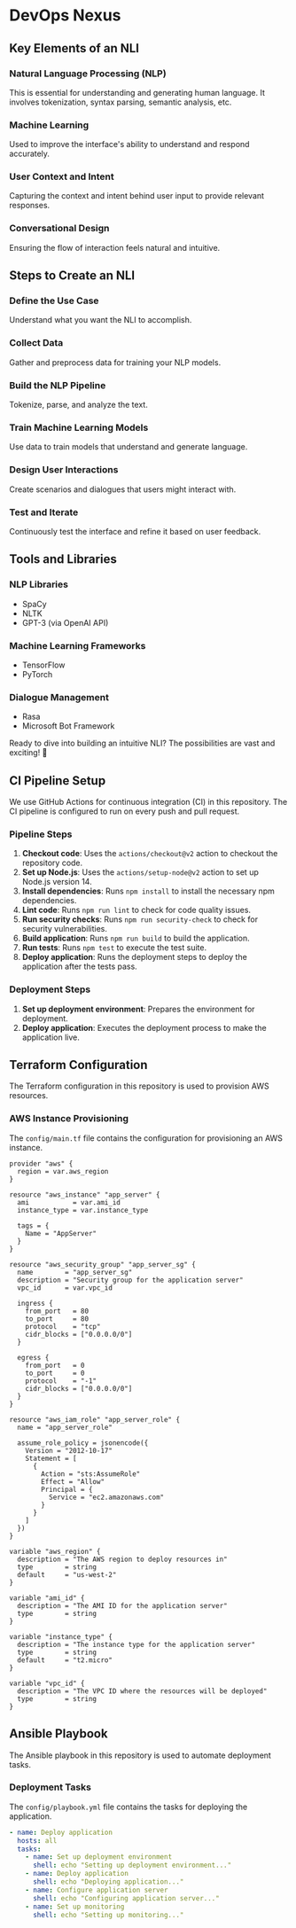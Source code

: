 # DevOps Nexus

## Key Elements of an NLI

### Natural Language Processing (NLP)
This is essential for understanding and generating human language. It involves tokenization, syntax parsing, semantic analysis, etc.

### Machine Learning
Used to improve the interface's ability to understand and respond accurately.

### User Context and Intent
Capturing the context and intent behind user input to provide relevant responses.

### Conversational Design
Ensuring the flow of interaction feels natural and intuitive.

## Steps to Create an NLI

### Define the Use Case
Understand what you want the NLI to accomplish.

### Collect Data
Gather and preprocess data for training your NLP models.

### Build the NLP Pipeline
Tokenize, parse, and analyze the text.

### Train Machine Learning Models
Use data to train models that understand and generate language.

### Design User Interactions
Create scenarios and dialogues that users might interact with.

### Test and Iterate
Continuously test the interface and refine it based on user feedback.

## Tools and Libraries

### NLP Libraries
- SpaCy
- NLTK
- GPT-3 (via OpenAI API)

### Machine Learning Frameworks
- TensorFlow
- PyTorch

### Dialogue Management
- Rasa
- Microsoft Bot Framework

Ready to dive into building an intuitive NLI? The possibilities are vast and exciting! 🚀

## CI Pipeline Setup

We use GitHub Actions for continuous integration (CI) in this repository. The CI pipeline is configured to run on every push and pull request.

### Pipeline Steps

1. **Checkout code**: Uses the `actions/checkout@v2` action to checkout the repository code.
2. **Set up Node.js**: Uses the `actions/setup-node@v2` action to set up Node.js version 14.
3. **Install dependencies**: Runs `npm install` to install the necessary npm dependencies.
4. **Lint code**: Runs `npm run lint` to check for code quality issues.
5. **Run security checks**: Runs `npm run security-check` to check for security vulnerabilities.
6. **Build application**: Runs `npm run build` to build the application.
7. **Run tests**: Runs `npm test` to execute the test suite.
8. **Deploy application**: Runs the deployment steps to deploy the application after the tests pass.

### Deployment Steps

1. **Set up deployment environment**: Prepares the environment for deployment.
2. **Deploy application**: Executes the deployment process to make the application live.

## Terraform Configuration

The Terraform configuration in this repository is used to provision AWS resources.

### AWS Instance Provisioning

The `config/main.tf` file contains the configuration for provisioning an AWS instance.

```hcl
provider "aws" {
  region = var.aws_region
}

resource "aws_instance" "app_server" {
  ami           = var.ami_id
  instance_type = var.instance_type

  tags = {
    Name = "AppServer"
  }
}

resource "aws_security_group" "app_server_sg" {
  name        = "app_server_sg"
  description = "Security group for the application server"
  vpc_id      = var.vpc_id

  ingress {
    from_port   = 80
    to_port     = 80
    protocol    = "tcp"
    cidr_blocks = ["0.0.0.0/0"]
  }

  egress {
    from_port   = 0
    to_port     = 0
    protocol    = "-1"
    cidr_blocks = ["0.0.0.0/0"]
  }
}

resource "aws_iam_role" "app_server_role" {
  name = "app_server_role"

  assume_role_policy = jsonencode({
    Version = "2012-10-17"
    Statement = [
      {
        Action = "sts:AssumeRole"
        Effect = "Allow"
        Principal = {
          Service = "ec2.amazonaws.com"
        }
      }
    ]
  })
}

variable "aws_region" {
  description = "The AWS region to deploy resources in"
  type        = string
  default     = "us-west-2"
}

variable "ami_id" {
  description = "The AMI ID for the application server"
  type        = string
}

variable "instance_type" {
  description = "The instance type for the application server"
  type        = string
  default     = "t2.micro"
}

variable "vpc_id" {
  description = "The VPC ID where the resources will be deployed"
  type        = string
}
```

## Ansible Playbook

The Ansible playbook in this repository is used to automate deployment tasks.

### Deployment Tasks

The `config/playbook.yml` file contains the tasks for deploying the application.

```yaml
- name: Deploy application
  hosts: all
  tasks:
    - name: Set up deployment environment
      shell: echo "Setting up deployment environment..."
    - name: Deploy application
      shell: echo "Deploying application..."
    - name: Configure application server
      shell: echo "Configuring application server..."
    - name: Set up monitoring
      shell: echo "Setting up monitoring..."
```
